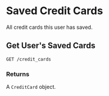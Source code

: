 # Saved Credit Cards

All credit cards this user has saved.

## Get User's Saved Cards

`GET /credit_cards`

### Returns

A `CreditCard` object.
